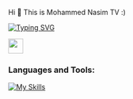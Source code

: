 Hi 👋  This is Mohammed Nasim TV :) 



[![Typing SVG](https://readme-typing-svg.demolab.com?font=Fira+Code&pause=1000&width=435&lines=I+am+a+Full+Stack+Developer)](https://git.io/typing-svg)



<img src = "https://media2.giphy.com/media/QssGEmpkyEOhBCb7e1/giphy.gif?cid=ecf05e47a0n3gi1bfqntqmob8g9aid1oyj2wr3ds3mg700bl&rid=giphy.gif" width = 30px><h3>Languages and Tools:</h3>


 [![My Skills](https://skillicons.dev/icons?i=python,django,react,html,css,postgreswl,git,github,bootstrap,figma,vscode,mongo)](https://skillicons.dev)
